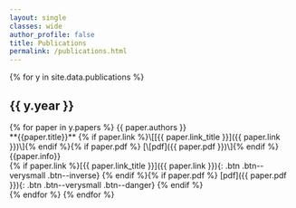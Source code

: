```yaml
---
layout: single
classes: wide 
author_profile: false
title: Publications
permalink: /publications.html
---
```


{% for y in site.data.publications %}
  <h2>{{ y.year }}</h2>
  {% for paper in y.papers %}
{{ paper.authors }}<br/>
**{{paper.title}}**&nbsp;{% if paper.link %}\[[{{ paper.link_title }}]({{ paper.link }})\]{% endif %}{% if paper.pdf %}&nbsp;[\[pdf]({{ paper.pdf }})\]{% endif %}<br/>
<span class="publications-info">{{paper.info}}</span><br/>
{% if paper.link %}[{{ paper.link_title }}]({{ paper.link }}){: .btn .btn--verysmall .btn--inverse} {% endif %}{% if paper.pdf %} [pdf]({{ paper.pdf }}){: .btn .btn--verysmall .btn--danger} {% endif %}<br/>
  {% endfor %}
{% endfor %}



<br>
